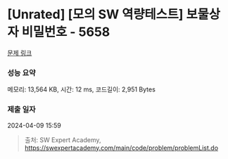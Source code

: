 # [Unrated] [모의 SW 역량테스트] 보물상자 비밀번호 - 5658 

[문제 링크](https://swexpertacademy.com/main/code/problem/problemDetail.do?contestProbId=AWXRUN9KfZ8DFAUo) 

### 성능 요약

메모리: 13,564 KB, 시간: 12 ms, 코드길이: 2,951 Bytes

### 제출 일자

2024-04-09 15:59



> 출처: SW Expert Academy, https://swexpertacademy.com/main/code/problem/problemList.do